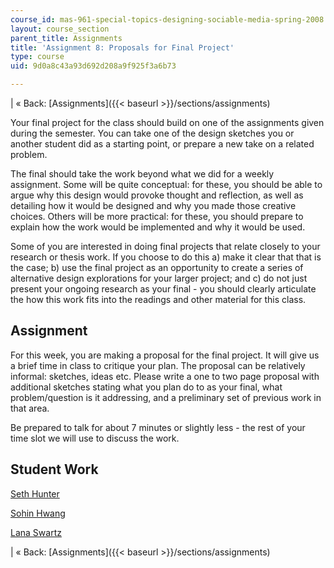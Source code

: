 ```yaml
---
course_id: mas-961-special-topics-designing-sociable-media-spring-2008
layout: course_section
parent_title: Assignments
title: 'Assignment 8: Proposals for Final Project'
type: course
uid: 9d0a8c43a93d692d208a9f925f3a6b73

---
```


| « Back: [Assignments]({{< baseurl >}}/sections/assignments) 

Your final project for the class should build on one of the assignments given during the semester. You can take one of the design sketches you or another student did as a starting point, or prepare a new take on a related problem.

The final should take the work beyond what we did for a weekly assignment. Some will be quite conceptual: for these, you should be able to argue why this design would provoke thought and reflection, as well as detailing how it would be designed and why you made those creative choices. Others will be more practical: for these, you should prepare to explain how the work would be implemented and why it would be used.

Some of you are interested in doing final projects that relate closely to your research or thesis work. If you choose to do this a) make it clear that that is the case; b) use the final project as an opportunity to create a series of alternative design explorations for your larger project; and c) do not just present your ongoing research as your final - you should clearly articulate the how this work fits into the readings and other material for this class.

Assignment
----------

For this week, you are making a proposal for the final project. It will give us a brief time in class to critique your plan. The proposal can be relatively informal: sketches, ideas etc. Please write a one to two page proposal with additional sketches stating what you plan do to as your final, what problem/question is it addressing, and a preliminary set of previous work in that area.

Be prepared to talk for about 7 minutes or slightly less - the rest of your time slot we will use to discuss the work.

Student Work
------------

[Seth Hunter](http://designingsociablemedia.blogspot.com/2008/04/ive-seen-quite-few-calls-for-proposals.html)

[Sohin Hwang](http://dsm2008.blogspot.com/2008/04/proposal-for-final-project.html)

[Lana Swartz](http://designingsociablemedia08.blogspot.com/2008/04/proposal-for-final-project.html)

| « Back: [Assignments]({{< baseurl >}}/sections/assignments)